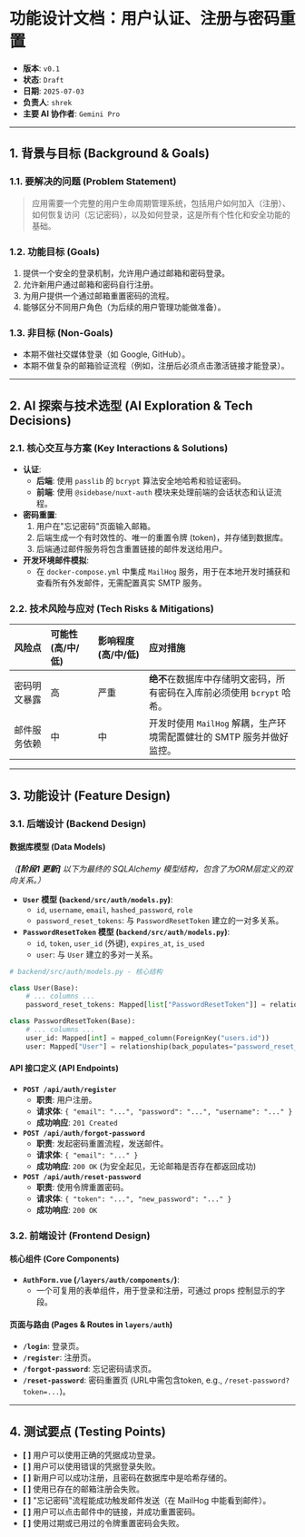 # 功能设计文档：用户认证、注册与密码重置

- **版本**: `v0.1`
- **状态**: `Draft`
- **日期**: `2025-07-03`
- **负责人**: `shrek`
- **主要 AI 协作者**: `Gemini Pro`

---

## 1. 背景与目标 (Background & Goals)

### 1.1. 要解决的问题 (Problem Statement)
> 应用需要一个完整的用户生命周期管理系统，包括用户如何加入（注册）、如何恢复访问（忘记密码），以及如何登录，这是所有个性化和安全功能的基础。

### 1.2. 功能目标 (Goals)
1.  提供一个安全的登录机制，允许用户通过邮箱和密码登录。
2.  允许新用户通过邮箱和密码自行注册。
3.  为用户提供一个通过邮箱重置密码的流程。
4.  能够区分不同用户角色（为后续的用户管理功能做准备）。

### 1.3. 非目标 (Non-Goals)
- 本期不做社交媒体登录（如 Google, GitHub）。
- 本期不做复杂的邮箱验证流程（例如，注册后必须点击激活链接才能登录）。

---

## 2. AI 探索与技术选型 (AI Exploration & Tech Decisions)

### 2.1. 核心交互与方案 (Key Interactions & Solutions)
- **认证**:
    - **后端**: 使用 `passlib` 的 `bcrypt` 算法安全地哈希和验证密码。
    - **前端**: 使用 `@sidebase/nuxt-auth` 模块来处理前端的会话状态和认证流程。
- **密码重置**:
    1.  用户在"忘记密码"页面输入邮箱。
    2.  后端生成一个有时效性的、唯一的重置令牌 (token)，并存储到数据库。
    3.  后端通过邮件服务将包含重置链接的邮件发送给用户。
- **开发环境邮件模拟**:
    - 在 `docker-compose.yml` 中集成 `MailHog` 服务，用于在本地开发时捕获和查看所有外发邮件，无需配置真实 SMTP 服务。

### 2.2. 技术风险与应对 (Tech Risks & Mitigations)
| 风险点 | 可能性 (高/中/低) | 影响程度 (高/中/低) | 应对措施 |
| :--- | :--- | :--- | :--- |
| 密码明文暴露 | 高 | 严重 | **绝不**在数据库中存储明文密码，所有密码在入库前必须使用 `bcrypt` 哈希。 |
| 邮件服务依赖 | 中 | 中 | 开发时使用 `MailHog` 解耦，生产环境需配置健壮的 SMTP 服务并做好监控。 |

---

## 3. 功能设计 (Feature Design)

### 3.1. 后端设计 (Backend Design)

#### 数据库模型 (Data Models)
*（**[阶段1 更新]** 以下为最终的 SQLAlchemy 模型结构，包含了为ORM层定义的双向关系。）*

- **`User` 模型 (`backend/src/auth/models.py`)**:
    - `id`, `username`, `email`, `hashed_password`, `role`
    - `password_reset_tokens`: 与 `PasswordResetToken` 建立的一对多关系。
- **`PasswordResetToken` 模型 (`backend/src/auth/models.py`)**:
    - `id`, `token`, `user_id` (外键), `expires_at`, `is_used`
    - `user`: 与 `User` 建立的多对一关系。

```python
# backend/src/auth/models.py - 核心结构

class User(Base):
    # ... columns ...
    password_reset_tokens: Mapped[list["PasswordResetToken"]] = relationship(back_populates="user")

class PasswordResetToken(Base):
    # ... columns ...
    user_id: Mapped[int] = mapped_column(ForeignKey("users.id"))
    user: Mapped["User"] = relationship(back_populates="password_reset_tokens")
```

#### API 接口定义 (API Endpoints)
- **`POST /api/auth/register`**
  - **职责**: 用户注册。
  - **请求体**: `{ "email": "...", "password": "...", "username": "..." }`
  - **成功响应**: `201 Created`
- **`POST /api/auth/forgot-password`**
  - **职责**: 发起密码重置流程，发送邮件。
  - **请求体**: `{ "email": "..." }`
  - **成功响应**: `200 OK` (为安全起见，无论邮箱是否存在都返回成功)
- **`POST /api/auth/reset-password`**
  - **职责**: 使用令牌重置密码。
  - **请求体**: `{ "token": "...", "new_password": "..." }`
  - **成功响应**: `200 OK`

### 3.2. 前端设计 (Frontend Design)

#### 核心组件 (Core Components)
- **`AuthForm.vue` (`/layers/auth/components/`)**:
  - 一个可复用的表单组件，用于登录和注册，可通过 props 控制显示的字段。

#### 页面与路由 (Pages & Routes in `layers/auth`)
- **`/login`**: 登录页。
- **`/register`**: 注册页。
- **`/forgot-password`**: 忘记密码请求页。
- **`/reset-password`**: 密码重置页 (URL中需包含token, e.g., `/reset-password?token=...`)。

---

## 4. 测试要点 (Testing Points)
- **[ ]** 用户可以使用正确的凭据成功登录。
- **[ ]** 用户可以使用错误的凭据登录失败。
- **[ ]** 新用户可以成功注册，且密码在数据库中是哈希存储的。
- **[ ]** 使用已存在的邮箱注册会失败。
- **[ ]** "忘记密码"流程能成功触发邮件发送（在 MailHog 中能看到邮件）。
- **[ ]** 用户可以点击邮件中的链接，并成功重置密码。
- **[ ]** 使用过期或已用过的令牌重置密码会失败。 